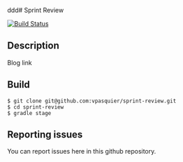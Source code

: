 ddd# Sprint Review

[![Build Status](https://travis-ci.org/vpasquier/sprint-review.svg?branch=master)](https://travis-ci.org/vpasquier/sprint-review)

## Description

Blog link

## Build

```
$ git clone git@github.com:vpasquier/sprint-review.git
$ cd sprint-review
$ gradle stage
```

## Reporting issues

You can report issues here in this github repository.
